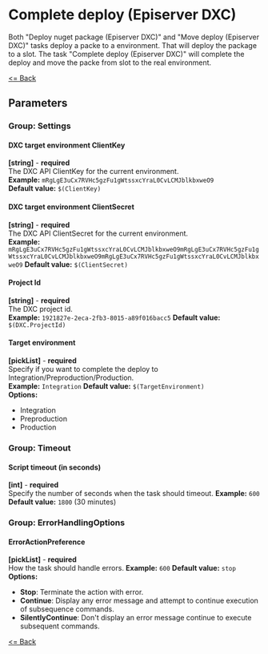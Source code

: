 # Complete deploy (Episerver DXC)
Both "Deploy nuget package (Episerver DXC)" and "Move deploy (Episerver DXC)" tasks deploy a packe to a environment. That will deploy the package to a slot. The task "Complete deploy (Episerver DXC)" will complete the deploy and move the packe from slot to the real environment.  

[<= Back](../README.md)

## Parameters
### Group: Settings
#### DXC target environment ClientKey
**[string]** - **required**  
The DXC API ClientKey for the current environment.  
**Example:** `mRgLgE3uCx7RVHc5gzFu1gWtssxcYraL0CvLCMJblkbxweO9`  
**Default value:** `$(ClientKey)`

#### DXC target environment ClientSecret
**[string]** - **required**  
The DXC API ClientSecret for the current environment.  
**Example:** `mRgLgE3uCx7RVHc5gzFu1gWtssxcYraL0CvLCMJblkbxweO9mRgLgE3uCx7RVHc5gzFu1gWtssxcYraL0CvLCMJblkbxweO9mRgLgE3uCx7RVHc5gzFu1gWtssxcYraL0CvLCMJblkbxweO9` 
**Default value:** `$(ClientSecret)`

#### Project Id
**[string]** - **required**  
The DXC project id.  
**Example:** `1921827e-2eca-2fb3-8015-a89f016bacc5` 
**Default value:** `$(DXC.ProjectId)`

#### Target environment
**[pickList]** - **required**  
Specify if you want to complete the deploy to Integration/Preproduction/Production.  
**Example:** `Integration` 
**Default value:** `$(TargetEnvironment)`  
**Options:**  
- Integration
- Preproduction
- Production

### Group: Timeout
#### Script timeout (in seconds)
**[int]** - **required**  
Specify the number of seconds when the task should timeout. 
**Example:** `600` 
**Default value:** `1800` (30 minutes)

### Group: ErrorHandlingOptions
#### ErrorActionPreference
**[pickList]** - **required**  
How the task should handle errors. 
**Example:** `600` 
**Default value:** `stop`
**Options:**  
- **Stop**: Terminate the action with error.
- **Continue**: Display any error message and attempt to continue execution of subsequence commands.
- **SilentlyContinue**: Don't display an error message continue to execute subsequent commands.


[<= Back](../README.md)
